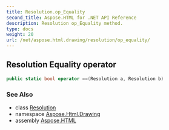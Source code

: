 ```yaml
---
title: Resolution.op_Equality
second_title: Aspose.HTML for .NET API Reference
description: Resolution op_Equality method. 
type: docs
weight: 20
url: /net/aspose.html.drawing/resolution/op_equality/
---
```

## Resolution Equality operator

```csharp
public static bool operator ==(Resolution a, Resolution b)
```

### See Also

* class [Resolution](../)
* namespace [Aspose.Html.Drawing](../../../aspose.html.drawing/)
* assembly [Aspose.HTML](../../../)
